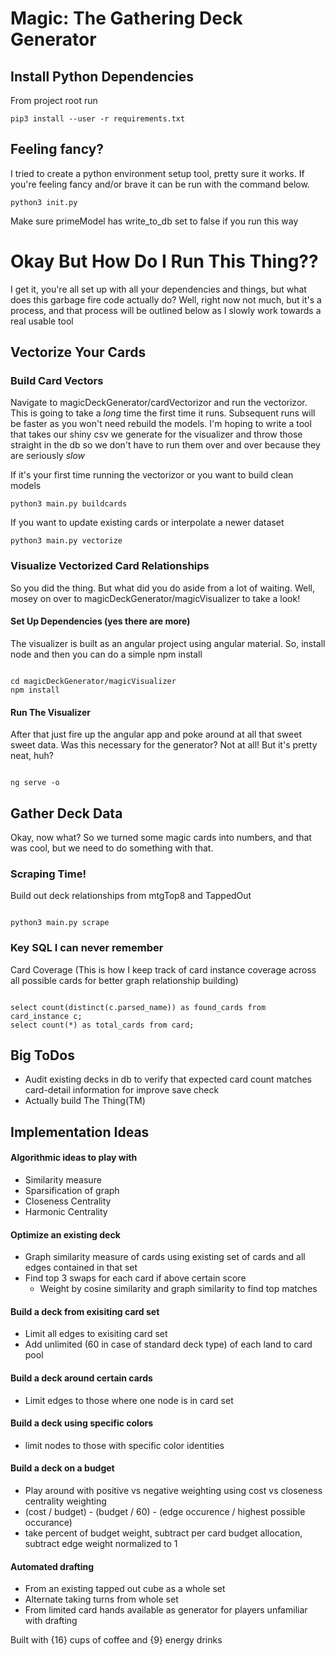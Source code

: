 # Magic: The Gathering Deck Generator

## Install Python Dependencies

From project root run

```
pip3 install --user -r requirements.txt
```

## Feeling fancy?

I tried to create a python environment setup tool, pretty sure it works. If you're feeling fancy and/or brave it can be run with the command below.

```
python3 init.py
```

Make sure primeModel has write_to_db set to false if you run this way

# Okay But How Do I Run This Thing??

I get it, you're all set up with all your dependencies and things, but what does this garbage fire code actually do? Well, right now not much, but it's a process, and that process will be outlined below as I slowly work towards a real usable tool

## Vectorize Your Cards

### Build Card Vectors

Navigate to magicDeckGenerator/cardVectorizor and run the vectorizor. This is going to take a _long_ time the first time it runs. Subsequent runs will be faster as you won't need rebuild the models. I'm hoping to write a tool that takes our shiny csv we generate for the visualizer and throw those straight in the db so we don't have to run them over and over because they are seriously _slow_

If it's your first time running the vectorizor or you want to build clean models

```
python3 main.py buildcards
```

If you want to update existing cards or interpolate a newer dataset

```
python3 main.py vectorize
```

### Visualize Vectorized Card Relationships

So you did the thing. But what did you do aside from a lot of waiting. Well, mosey on over to magicDeckGenerator/magicVisualizer to take a look!

#### Set Up Dependencies (yes there are more)

The visualizer is built as an angular project using angular material. So, install node and then you can do a simple npm install

```

cd magicDeckGenerator/magicVisualizer
npm install

```

#### Run The Visualizer

After that just fire up the angular app and poke around at all that sweet sweet data. Was this necessary for the generator? Not at all! But it's pretty neat, huh?

```

ng serve -o

```

## Gather Deck Data

Okay, now what? So we turned some magic cards into numbers, and that was cool, but we need to do something with that.

### Scraping Time!

Build out deck relationships from mtgTop8 and TappedOut

```

python3 main.py scrape

```

### Key SQL I can never remember

Card Coverage (This is how I keep track of card instance coverage across all possible cards for better graph relationship building)

```

select count(distinct(c.parsed_name)) as found_cards from card_instance c;
select count(*) as total_cards from card;

```

## Big ToDos

- Audit existing decks in db to verify that expected card count matches card-detail information for improve save check
- Actually build The Thing(TM)

## Implementation Ideas

#### Algorithmic ideas to play with

- Similarity measure
- Sparsification of graph
- Closeness Centrality
- Harmonic Centrality

#### Optimize an existing deck

- Graph similarity measure of cards using existing set of cards and all edges contained in that set
- Find top 3 swaps for each card if above certain score
  - Weight by cosine similarity and graph similarity to find top matches

#### Build a deck from exisiting card set

- Limit all edges to exisiting card set
- Add unlimited (60 in case of standard deck type) of each land to card pool

#### Build a deck around certain cards

- Limit edges to those where one node is in card set

#### Build a deck using specific colors

- limit nodes to those with specific color identities

#### Build a deck on a budget

- Play around with positive vs negative weighting using cost vs closeness centrality weighting
- (cost / budget) - (budget / 60) - (edge occurence / highest possible occurance)
- take percent of budget weight, subtract per card budget allocation, subtract edge weight normalized to 1

#### Automated drafting

- From an existing tapped out cube as a whole set
- Alternate taking turns from whole set
- From limited card hands available as generator for players unfamiliar with drafting

Built with {16} cups of coffee and {9} energy drinks
